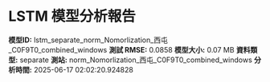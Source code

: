 # LSTM 模型分析報告
**模型ID:** lstm_separate_norm_Nomorlization_西屯_C0F9T0_combined_windows
**測試 RMSE:** 0.0858
**模型大小:** 0.07 MB
**資料類型:** separate
**測站:** norm_Nomorlization_西屯_C0F9T0_combined_windows
**分析時間:** 2025-06-17 02:02:20.924828
